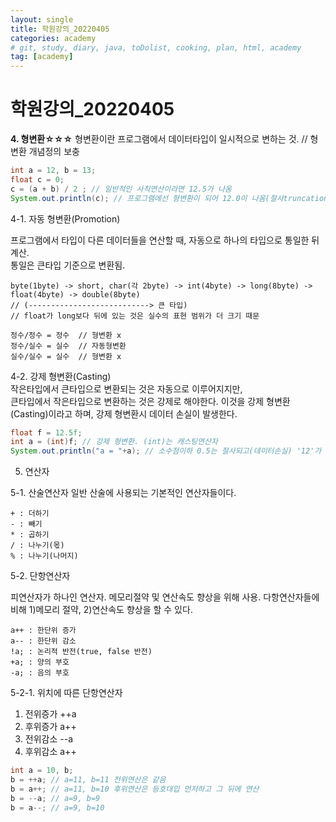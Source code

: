 ```yaml
---
layout: single
title: 학원강의_20220405
categories: academy
# git, study, diary, java, toDolist, cooking, plan, html, academy
tag: [academy] 
---
```


# 학원강의_20220405

**4. 형변환☆☆☆**
형변환이란 프로그램에서 데이터타입이 일시적으로 변하는 것. // 형변환 개념정의 보충

~~~java
int a = 12, b = 13;
float c = 0;
c = (a + b) / 2 ; // 일반적인 사칙연산이라면 12.5가 나옴
System.out.println(c); // 프로그램에선 형변환이 되어 12.0이 나옴(절사truncation)
~~~

4-1. 자동 형변환(Promotion)  

프로그램에서 타입이 다른 데이터들을 연산할 때, 자동으로 하나의 타입으로 통일한 뒤 계산.  
통일은 큰타입 기준으로 변환됨.  
~~~
byte(1byte) -> short, char(각 2byte) -> int(4byte) -> long(8byte) -> float(4byte) -> double(8byte) 
// (---------------------------> 큰 타입)
// float가 long보다 뒤에 있는 것은 실수의 표현 범위가 더 크기 때문  

정수/정수 = 정수  // 형변환 x
정수/실수 = 실수  // 자동형변환  
실수/실수 = 실수  // 형변환 x
~~~

4-2. 강제 형변환(Casting)  
작은타입에서 큰타입으로 변환되는 것은 자동으로 이루어지지만,   
큰타입에서 작은타입으로 변환하는 것은 강제로 해야한다. 
이것을 강제 형변환(Casting)이라고 하며, 강제 형변환시 데이터 손실이 발생한다.  

~~~java
float f = 12.5f;
int a = (int)f; // 강제 형변환. (int)는 캐스팅연산자
System.out.println("a = "+a); // 소수점이하 0.5는 절사되고(데이터손실) '12'가 출력됨
~~~


5. 연산자

5-1. 산술연산자
일반 산술에 사용되는 기본적인 연산자들이다.

~~~
+ : 더하기
- : 빼기
* : 곱하기
/ : 나누기(몫)
% : 나누기(나머지)
~~~

5-2. 단항연산자

피연산자가 하나인 연산자. 
메모리절약 및 연산속도 향상을 위해 사용.
다항연산자들에 비해 1)메모리 절약, 2)연산속도 향상을 할 수 있다.

~~~
a++ : 한단위 증가
a-- : 한단위 감소
!a; : 논리적 반전(true, false 반전)
+a; : 양의 부호
-a; : 음의 부호
~~~

5-2-1. 위치에 따른 단항연산자  

1) 전위증가 ++a
2) 후위증가 a++
3) 전위감소 --a
4) 후위감소 a++

~~~java
int a = 10, b;
b = ++a; // a=11, b=11 전위연산은 같음
b = a++; // a=11, b=10 후위연산은 등호대입 먼저하고 그 뒤에 연산
b = --a; // a=9, b=9
b = a--; // a=9, b=10
~~~
